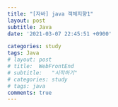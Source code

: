 ```yaml
---
title: "[자바] java 객체지향1"
layout: post
subtitle: Java
date: '2021-03-07 22:45:51 +0900'

categories: study
tags: Java
# layout: post
# title:  WebFrontEnd
# subtitle:   "시작하기"
# categories: study
# tags: java
comments: true
---
```





